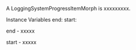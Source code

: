 A LoggingSystemProgressItemMorph is xxxxxxxxx.Instance Variables	end:		<Object>	start:		<Object>end	- xxxxxstart	- xxxxx